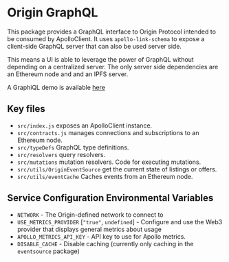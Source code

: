 # Origin GraphQL

This package provides a GraphQL interface to Origin Protocol
intended to be consumed by ApolloClient. It uses `apollo-link-schema` to
expose a client-side GraphQL server that can also be used server side.

This means a UI is able to leverage the power of GraphQL without depending on
a centralized server. The only server side dependencies are an Ethereum node and
and an IPFS server.

A GraphiQL demo is available [here](https://www.originadm.in/#/explorer)

## Key files

- `src/index.js` exposes an ApolloClient instance.
- `src/contracts.js` manages connections and subscriptions to an Ethereum node.
- `src/typeDefs` GraphQL type definitions.
- `src/resolvers` query resolvers.
- `src/mutations` mutation resolvers. Code for executing mutations.
- `src/utils/OriginEventSource` get the current state of listings or offers.
- `src/utils/eventCache` Caches events from an Ethereum node.

## Service Configuration Environmental Variables

- `NETWORK` - The Origin-defined network to connect to
- `USE_METRICS_PROVIDER` [`"true"`, `undefined`] - Configure and use the Web3 provider that displays general metrics about usage
- `APOLLO_METRICS_API_KEY` - API key to use for Apollo metrics.
- `DISABLE_CACHE` - Disable caching (currently only caching in the `eventsource` package)
